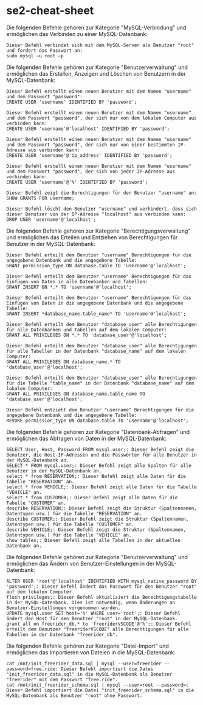 # se2-cheat-sheet

Die folgenden Befehle gehören zur Kategorie "MySQL-Verbindung" und ermöglichen das Verbinden zu einer MySQL-Datenbank:

    Dieser Befehl verbindet sich mit dem MySQL-Server als Benutzer "root" und fordert das Passwort an:
    sudo mysql –u root –p 
    

Die folgenden Befehle gehören zur Kategorie "Benutzerverwaltung" und ermöglichen das Erstellen, Anzeigen und Löschen von Benutzern in der MySQL-Datenbank:
    
    Dieser Befehl erstellt einen neuen Benutzer mit dem Namen "username" und dem Passwort "password":
    CREATE USER 'username' IDENTIFIED BY 'password';
    
    Dieser Befehl erstellt einen neuen Benutzer mit dem Namen "username" und dem Passwort "password", der sich nur von dem lokalen Computer aus verbinden kann:
    CREATE USER 'username'@'localhost' IDENTIFIED BY 'password';
    
    Dieser Befehl erstellt einen neuen Benutzer mit dem Namen "username" und dem Passwort "password", der sich nur von einer bestimmten IP-Adresse aus verbinden kann:
    CREATE USER 'username'@'ip_address' IDENTIFIED BY 'password';
    
    Dieser Befehl erstellt einen neuen Benutzer mit dem Namen "username" und dem Passwort "password", der sich von jeder IP-Adresse aus verbinden kann:
    CREATE USER 'username'@'%' IDENTIFIED BY 'password';
    
    Dieser Befehl zeigt die Berechtigungen für den Benutzer "username" an:
    SHOW GRANTS FOR username;
    
    Dieser Befehl löscht den Benutzer "username" und verhindert, dass sich dieser Benutzer von der IP-Adresse "localhost" aus verbinden kann:
    DROP USER 'username'@'localhost';

Die folgenden Befehle gehören zur Kategorie "Berechtigungsverwaltung" und ermöglichen das Erteilen und Entziehen von Berechtigungen für Benutzer in der MySQL-Datenbank:

    Dieser Befehl erteilt dem Benutzer "username" Berechtigungen für die angegebene Datenbank und die angegebene Tabelle:
    GRANT permission_type ON database.table TO 'username'@'localhost';
    
    Dieser Befehl erteilt dem Benutzer "username" Berechtigungen für das Einfügen von Daten in alle Datenbanken und Tabellen:
    GRANT INSERT ON *.* TO 'username'@'localhost';
    
    Dieser Befehl erteilt dem Benutzer "username" Berechtigungen für das Einfügen von Daten in die angegebene Datenbank und die angegebene Tabelle:
    GRANT INSERT *database_name.table_name* TO 'username'@'localhost';
    
    Dieser Befehl erteilt dem Benutzer "database_user" alle Berechtigungen für alle Datenbanken und Tabellen auf dem lokalen Computer:
    GRANT ALL PRIVILEGES ON *.* TO 'database_user'@'localhost';
    
    Dieser Befehl erteilt dem Benutzer "database_user" alle Berechtigungen für alle Tabellen in der Datenbank "database_name" auf dem lokalen Computer:
    GRANT ALL PRIVILEGES ON database_name.* TO 'database_user'@'localhost';
    
    Dieser Befehl erteilt dem Benutzer "database_user" alle Berechtigungen für die Tabelle "table_name" in der Datenbank "database_name" auf dem lokalen Computer:
    GRANT ALL PRIVILEGES ON database_name.table_name TO 'database_user'@'localhost';
    
    Dieser Befehl entzieht dem Benutzer "username" Berechtigungen für die angegebene Datenbank und die angegebene Tabelle:
    REVOKE permission_type ON database.table TO 'username'@'localhost';

Die folgenden Befehle gehören zur Kategorie "Datenbank-Abfragen" und ermöglichen das Abfragen von Daten in der MySQL-Datenbank:

    SELECT User, Host, Password FROM mysql.user;: Dieser Befehl zeigt die Benutzer, die Host-IP-Adressen und die Passwörter für alle Benutzer in der MySQL-Datenbank an.
    SELECT * FROM mysql.user;: Dieser Befehl zeigt alle Spalten für alle Benutzer in der MySQL-Datenbank an.
    select * from RESERVATION;: Dieser Befehl zeigt alle Daten für die Tabelle "RESERVATION" an.
    select * from VEHICLE;: Dieser Befehl zeigt alle Daten für die Tabelle "VEHICLE" an.
    select * from CUSTOMER;: Dieser Befehl zeigt alle Daten für die Tabelle "CUSTOMER" an.
    describe RESERVATION;: Dieser Befehl zeigt die Struktur (Spaltennamen, Datentypen usw.) für die Tabelle "RESERVATION" an.
    describe CUSTOMER;: Dieser Befehl zeigt die Struktur (Spaltennamen, Datentypen usw.) für die Tabelle "CUSTOMER" an.
    describe VEHICLE;: Dieser Befehl zeigt die Struktur (Spaltennamen, Datentypen usw.) für die Tabelle "VEHICLE" an.
    show tables;: Dieser Befehl zeigt alle Tabellen in der aktuellen Datenbank an.

Die folgenden Befehle gehören zur Kategorie "Benutzerverwaltung" und ermöglichen das Ändern von Benutzer-Einstellungen in der MySQL-Datenbank:

    ALTER USER 'root'@'localhost' IDENTIFIED WITH mysql_native_password BY 'password';: Dieser Befehl ändert das Passwort für den Benutzer "root" auf dem lokalen Computer.
    flush privileges;: Dieser Befehl aktualisiert die Berechtigungstabelle in der MySQL-Datenbank. Dies ist notwendig, wenn Änderungen an Benutzer-Einstellungen vorgenommen wurden.
    UPDATE mysql.user SET host='%' WHERE user='root';: Dieser Befehl ändert den Host für den Benutzer "root" in der MySQL-Datenbank.
    grant all on freerider_db.* to 'freeriderVSCODE'@'%';: Dieser Befehl erteilt dem Benutzer "freeriderVSCODE" alle Berechtigungen für alle Tabellen in der Datenbank "freerider_db".

Die folgenden Befehle gehören zur Kategorie "Datei-Import" und ermöglichen das Importieren von Dateien in die MySQL-Datenbank:

    cat /mnt/init_freerider_data.sql | mysql --user=freerider --password=free.ride: Dieser Befehl importiert die Datei "init_freerider_data.sql" in die MySQL-Datenbank als Benutzer "freerider" mit dem Passwort "free.ride".
    cat /mnt/init_freerider_schema.sql | mysql --user=root --password=: Dieser Befehl importiert die Datei "init_freerider_schema.sql" in die MySQL-Datenbank als Benutzer "root" ohne Passwort.
